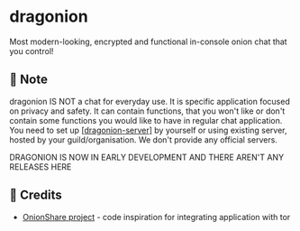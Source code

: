 # dragonion
Most modern-looking, encrypted and functional in-console onion chat that you control! 

## 📝 Note
dragonion IS NOT a chat for everyday use. It is specific application focused on
privacy and safety. It can contain functions, that you won't like or don't contain 
some functions you would like to have in regular chat application. 
You need to set up [[dragonion-server]](https://github.com/dragonionx/dragonion-server)
by yourself or using existing server, hosted by your guild/organisation. 
We don't provide any official servers.

DRAGONION IS NOW IN EARLY DEVELOPMENT AND THERE AREN'T ANY RELEASES HERE

## 📃 Credits
- [OnionShare project](https://github.com/onionshare) - code inspiration for integrating
application with tor
